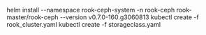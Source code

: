 helm install --namespace rook-ceph-system -n rook-ceph rook-master/rook-ceph --version v0.7.0-160.g3060813
kubectl create -f rook_cluster.yaml
kubectl create -f storageclass.yaml